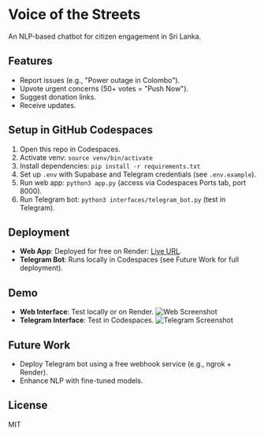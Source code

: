 # Voice of the Streets
An NLP-based chatbot for citizen engagement in Sri Lanka.

## Features
- Report issues (e.g., "Power outage in Colombo").
- Upvote urgent concerns (50+ votes = "Push Now").
- Suggest donation links.
- Receive updates.

## Setup in GitHub Codespaces
1. Open this repo in Codespaces.
2. Activate venv: `source venv/bin/activate`
3. Install dependencies: `pip install -r requirements.txt`
4. Set up `.env` with Supabase and Telegram credentials (see `.env.example`).
5. Run web app: `python3 app.py` (access via Codespaces Ports tab, port 8000).
6. Run Telegram bot: `python3 interfaces/telegram_bot.py` (test in Telegram).

## Deployment
- **Web App**: Deployed for free on Render: [Live URL](https://voice-of-the-streets.onrender.com).
- **Telegram Bot**: Runs locally in Codespaces (see Future Work for full deployment).

## Demo
- **Web Interface**: Test locally or on Render.
  ![Web Screenshot](web_screenshot.png)
- **Telegram Interface**: Test in Codespaces.
  ![Telegram Screenshot](telegram_screenshot.png)

## Future Work
- Deploy Telegram bot using a free webhook service (e.g., ngrok + Render).
- Enhance NLP with fine-tuned models.

## License
MIT